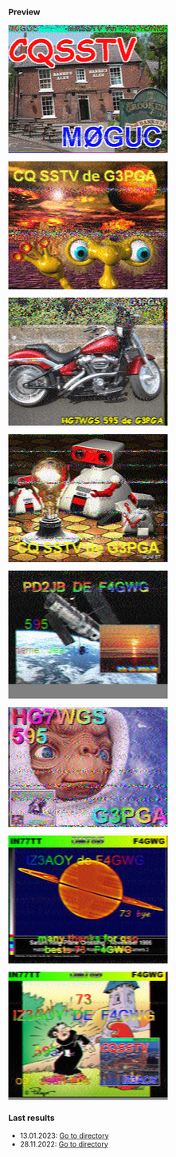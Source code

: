 ### Preview

![](output-sstv/sstv_pre_1.png)

![](output-sstv/sstv_pre_2.png)

![](output-sstv/sstv_pre_3.png)

![](output-sstv/sstv_pre_4.png)

![](output-sstv/sstv_pre_5.png)

![](output-sstv/sstv_pre_6.png)

![](output-sstv/sstv_pre_7.png)

![](output-sstv/sstv_pre_8.png)

### Last results

- 13.01.2023: [Go to directory](https://github.com/maxbundscherer/a-sdr/tree/master/docs/output-sstv/13-01-23)
- 28.11.2022: [Go to directory](https://github.com/maxbundscherer/a-sdr/tree/master/docs/output-sstv/28-11-22)

